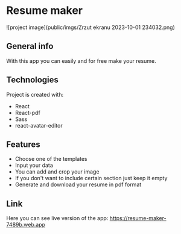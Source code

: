 # Resume maker

![project image](public/imgs/Zrzut ekranu 2023-10-01 234032.png)

## General info
With this app you can easily and for free make your resume.

## Technologies
Project is created with:
* React
* React-pdf
* Sass
* react-avatar-editor

## Features
* Choose one of the templates
* Input your data
* You can add and crop your image
* If you don't want to include certain section just keep it empty
* Generate and download your resume in pdf format

## Link
Here you can see live version of the app: https://resume-maker-7489b.web.app
